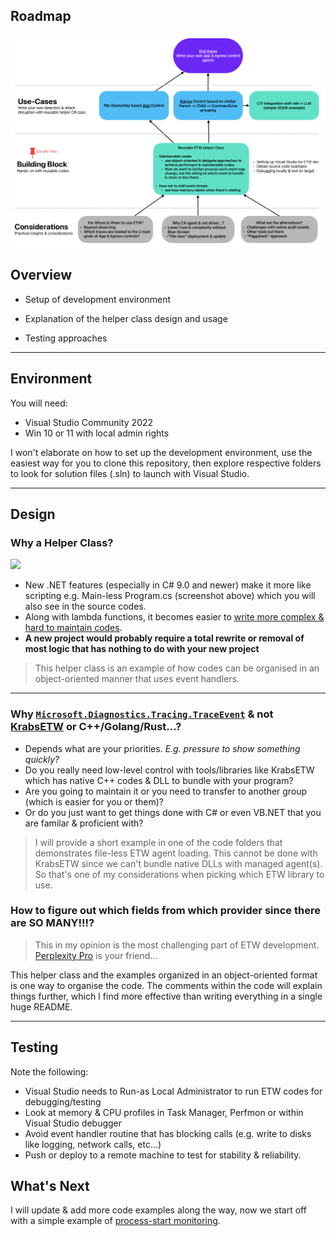 ## Roadmap
![](img/roadmap.png)

## Overview
* Setup of development environment
* Explanation of the helper class design and usage
  
* Testing approaches

***

## Environment
You will need:
* Visual Studio Community 2022
* Win 10 or 11 with local admin rights

I won't elaborate on how to set up the development environment, use the easiest way for you to clone this repository, then explore respective folders to look for solution files (.sln) to launch with Visual Studio.

***

## Design
### Why a Helper Class?
![](img/demo.gif)
- New .NET features (especially in C# 9.0 and newer) make it more like scripting e.g. Main-less Program.cs (screenshot above) which you will also see in the source codes.
- Along with lambda functions, it becomes easier to [write more complex & hard to maintain codes](https://github.com/microsoft/krabsetw/blob/master/examples/ManagedExamples/UserTrace007_StackTrace.cs).
- **A new project would probably require a total rewrite or removal of most logic that has nothing to do with your new project**

>This helper class is an example of how codes can be organised in an object-oriented manner that uses event handlers. 

***

### Why [`Microsoft.Diagnostics.Tracing.TraceEvent`](https://www.nuget.org/packages/Microsoft.Diagnostics.Tracing.TraceEvent/) & not [KrabsETW](https://github.com/microsoft/krabsetw) or C++/Golang/Rust...?
- Depends what are your priorities. *E.g. pressure to show something quickly?*
- Do you really need low-level control with tools/libraries like KrabsETW which has native C++ codes & DLL to bundle with your program?
- Are you going to maintain it or you need to transfer to another group (which is easier for you or them)?
- Or do you just want to get things done with C# or even VB.NET that you are familar & proficient with?
 
>I will provide a short example in one of the code folders that demonstrates file-less ETW agent loading. This cannot be done with KrabsETW since we can't bundle native DLLs with managed agent(s). So that's one of my considerations when picking which ETW library to use.

### How to figure out which fields from which provider since there are SO MANY!!!?
>This in my opinion is the most challenging part of ETW development. [Perplexity Pro](https://perplexity.ai/pro?referral_code=P3U9A1TE) is your friend...

This helper class and the examples organized in an object-oriented format is one way to organise the code. The comments within the code will explain things further, which I find more effective than writing everything in a single huge README.

***

## Testing
Note the following:
* Visual Studio needs to Run-as Local Administrator to run ETW codes for debugging/testing
* Look at memory & CPU profiles in Task Manager, Perfmon or within Visual Studio debugger
* Avoid event handler routine that has blocking calls (e.g. write to disks like logging, network calls, etc...)
* Push or deploy to a remote machine to test for stability & reliability.

## What's Next
I will update & add more code examples along the way, now we start off with a simple example of [process-start monitoring](ProcessStart/README.md).